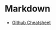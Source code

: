 # Markdown

* [Github Cheatsheet](https://github.com/adam-p/markdown-here/wiki/Markdown-Cheatsheet)

